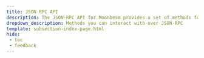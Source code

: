 ```yaml
---
title: JSON RPC API
description: The JSON-RPC API for Moonbeam provides a set of methods for interacting with a Moonbeam node programmatically over JSON-RPC (Remote Procedure Call).
dropdown_description: Methods you can interact with over JSON-RPC
template: subsection-index-page.html
hide:
 - toc
 - feedback
---
```

